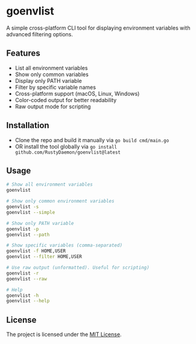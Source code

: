 # goenvlist

A simple cross-platform CLI tool for displaying environment variables with advanced filtering options.

## Features

- List all environment variables
- Show only common variables
- Display only PATH variable
- Filter by specific variable names
- Cross-platform support (macOS, Linux, Windows)
- Color-coded output for better readability
- Raw output mode for scripting

## Installation

- Clone the repo and build it manually via `go build cmd/main.go`
- OR install the tool globally via `go install github.com/RustyDaemon/goenvlist@latest`

## Usage

```bash
# Show all environment variables
goenvlist

# Show only common environment variables
goenvlist -s
goenvlist --simple

# Show only PATH variable
goenvlist -p
goenvlist --path

# Show specific variables (comma-separated)
goenvlist -f HOME,USER
goenvlist --filter HOME,USER

# Use raw output (unformatted). Useful for scripting)
goenvlist -r
goenvlist --raw

# Help
goenvlist -h
goenvlist --help
```

## License

The project is licensed under the [MIT License](LICENSE).
